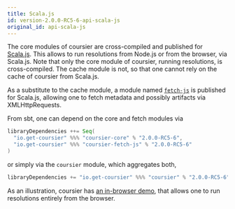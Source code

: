 ```yaml
---
title: Scala.js
id: version-2.0.0-RC5-6-api-scala-js
original_id: api-scala-js
---
```


The core modules of coursier are cross-compiled and published for
[Scala.js](https://www.scala-js.org). This allows to run resolutions from
Node.js or from the browser, via Scala.js. Note that only the core module
of coursier, running resolutions, is cross-compiled. The cache module is not,
so that one cannot rely on the cache of coursier from Scala.js.

As a substitute to the cache module, a module named
[`fetch-js`](https://repo1.maven.org/maven2/io/get-coursier/coursier-fetch-js_sjs0.6_2.12)
is published for Scala.js, allowing one to fetch metadata and possibly
artifacts via XMLHttpRequests.

From sbt, one can depend on the core and fetch modules via

```scala
libraryDependencies ++= Seq(
  "io.get-coursier" %%% "coursier-core" % "2.0.0-RC5-6",
  "io.get-coursier" %%% "coursier-fetch-js" % "2.0.0-RC5-6"
)
```

or simply via the `coursier` module, which aggregates both,

```scala
libraryDependencies += "io.get-coursier" %%% "coursier" % "2.0.0-RC5-6"
```

As an illustration, coursier has [an in-browser demo](../demo), that allows one
to run resolutions entirely from the browser.
